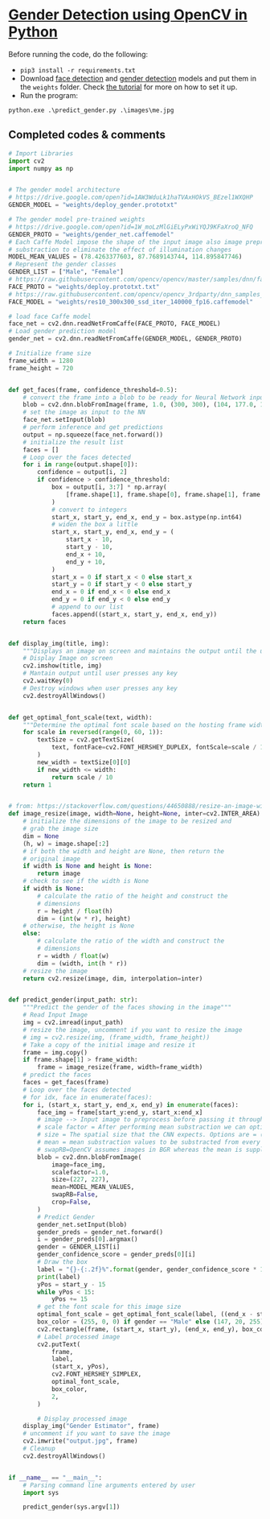 # [Gender Detection using OpenCV in Python](https://www.thepythoncode.com/article/gender-detection-using-opencv-in-python)

Before running the code, do the following:

- `pip3 install -r requirements.txt`
- Download [face detection](https://raw.githubusercontent.com/opencv/opencv_3rdparty/dnn_samples_face_detector_20180205_fp16/res10_300x300_ssd_iter_140000_fp16.caffemodel) and [gender detection](https://drive.google.com/open?id=1W_moLzMlGiELyPxWiYQJ9KFaXroQ_NFQ) models and put them in the `weights` folder. Check [the tutorial](https://www.thepythoncode.com/article/gender-detection-using-opencv-in-python) for more on how to set it up.
- Run the program:

```python.exe .\predict_gender.py .\images\me.jpg```

## Completed codes & comments

```python
# Import Libraries
import cv2
import numpy as np


# The gender model architecture
# https://drive.google.com/open?id=1AW3WduLk1haTVAxHOkVS_BEzel1WXQHP
GENDER_MODEL = "weights/deploy_gender.prototxt"

# The gender model pre-trained weights
# https://drive.google.com/open?id=1W_moLzMlGiELyPxWiYQJ9KFaXroQ_NFQ
GENDER_PROTO = "weights/gender_net.caffemodel"
# Each Caffe Model impose the shape of the input image also image preprocessing is required like mean
# substraction to eliminate the effect of illumination changes
MODEL_MEAN_VALUES = (78.4263377603, 87.7689143744, 114.895847746)
# Represent the gender classes
GENDER_LIST = ["Male", "Female"]
# https://raw.githubusercontent.com/opencv/opencv/master/samples/dnn/face_detector/deploy.prototxt
FACE_PROTO = "weights/deploy.prototxt.txt"
# https://raw.githubusercontent.com/opencv/opencv_3rdparty/dnn_samples_face_detector_20180205_fp16/res10_300x300_ssd_iter_140000_fp16.caffemodel
FACE_MODEL = "weights/res10_300x300_ssd_iter_140000_fp16.caffemodel"

# load face Caffe model
face_net = cv2.dnn.readNetFromCaffe(FACE_PROTO, FACE_MODEL)
# Load gender prediction model
gender_net = cv2.dnn.readNetFromCaffe(GENDER_MODEL, GENDER_PROTO)

# Initialize frame size
frame_width = 1280
frame_height = 720


def get_faces(frame, confidence_threshold=0.5):
    # convert the frame into a blob to be ready for Neural Network input
    blob = cv2.dnn.blobFromImage(frame, 1.0, (300, 300), (104, 177.0, 123.0))
    # set the image as input to the NN
    face_net.setInput(blob)
    # perform inference and get predictions
    output = np.squeeze(face_net.forward())
    # initialize the result list
    faces = []
    # Loop over the faces detected
    for i in range(output.shape[0]):
        confidence = output[i, 2]
        if confidence > confidence_threshold:
            box = output[i, 3:7] * np.array(
                [frame.shape[1], frame.shape[0], frame.shape[1], frame.shape[0]]
            )
            # convert to integers
            start_x, start_y, end_x, end_y = box.astype(np.int64)
            # widen the box a little
            start_x, start_y, end_x, end_y = (
                start_x - 10,
                start_y - 10,
                end_x + 10,
                end_y + 10,
            )
            start_x = 0 if start_x < 0 else start_x
            start_y = 0 if start_y < 0 else start_y
            end_x = 0 if end_x < 0 else end_x
            end_y = 0 if end_y < 0 else end_y
            # append to our list
            faces.append((start_x, start_y, end_x, end_y))
    return faces


def display_img(title, img):
    """Displays an image on screen and maintains the output until the user presses a key"""
    # Display Image on screen
    cv2.imshow(title, img)
    # Mantain output until user presses any key
    cv2.waitKey(0)
    # Destroy windows when user presses any key
    cv2.destroyAllWindows()


def get_optimal_font_scale(text, width):
    """Determine the optimal font scale based on the hosting frame width"""
    for scale in reversed(range(0, 60, 1)):
        textSize = cv2.getTextSize(
            text, fontFace=cv2.FONT_HERSHEY_DUPLEX, fontScale=scale / 10, thickness=1
        )
        new_width = textSize[0][0]
        if new_width <= width:
            return scale / 10
    return 1


# from: https://stackoverflow.com/questions/44650888/resize-an-image-without-distortion-opencv
def image_resize(image, width=None, height=None, inter=cv2.INTER_AREA):
    # initialize the dimensions of the image to be resized and
    # grab the image size
    dim = None
    (h, w) = image.shape[:2]
    # if both the width and height are None, then return the
    # original image
    if width is None and height is None:
        return image
    # check to see if the width is None
    if width is None:
        # calculate the ratio of the height and construct the
        # dimensions
        r = height / float(h)
        dim = (int(w * r), height)
    # otherwise, the height is None
    else:
        # calculate the ratio of the width and construct the
        # dimensions
        r = width / float(w)
        dim = (width, int(h * r))
    # resize the image
    return cv2.resize(image, dim, interpolation=inter)


def predict_gender(input_path: str):
    """Predict the gender of the faces showing in the image"""
    # Read Input Image
    img = cv2.imread(input_path)
    # resize the image, uncomment if you want to resize the image
    # img = cv2.resize(img, (frame_width, frame_height))
    # Take a copy of the initial image and resize it
    frame = img.copy()
    if frame.shape[1] > frame_width:
        frame = image_resize(frame, width=frame_width)
    # predict the faces
    faces = get_faces(frame)
    # Loop over the faces detected
    # for idx, face in enumerate(faces):
    for i, (start_x, start_y, end_x, end_y) in enumerate(faces):
        face_img = frame[start_y:end_y, start_x:end_x]
        # image --> Input image to preprocess before passing it through our dnn for classification.
        # scale factor = After performing mean substraction we can optionally scale the image by some factor. (if 1 -> no scaling)
        # size = The spatial size that the CNN expects. Options are = (224*224, 227*227 or 299*299)
        # mean = mean substraction values to be substracted from every channel of the image.
        # swapRB=OpenCV assumes images in BGR whereas the mean is supplied in RGB. To resolve this we set swapRB to True.
        blob = cv2.dnn.blobFromImage(
            image=face_img,
            scalefactor=1.0,
            size=(227, 227),
            mean=MODEL_MEAN_VALUES,
            swapRB=False,
            crop=False,
        )
        # Predict Gender
        gender_net.setInput(blob)
        gender_preds = gender_net.forward()
        i = gender_preds[0].argmax()
        gender = GENDER_LIST[i]
        gender_confidence_score = gender_preds[0][i]
        # Draw the box
        label = "{}-{:.2f}%".format(gender, gender_confidence_score * 100)
        print(label)
        yPos = start_y - 15
        while yPos < 15:
            yPos += 15
        # get the font scale for this image size
        optimal_font_scale = get_optimal_font_scale(label, ((end_x - start_x) + 25))
        box_color = (255, 0, 0) if gender == "Male" else (147, 20, 255)
        cv2.rectangle(frame, (start_x, start_y), (end_x, end_y), box_color, 2)
        # Label processed image
        cv2.putText(
            frame,
            label,
            (start_x, yPos),
            cv2.FONT_HERSHEY_SIMPLEX,
            optimal_font_scale,
            box_color,
            2,
        )

        # Display processed image
    display_img("Gender Estimator", frame)
    # uncomment if you want to save the image
    cv2.imwrite("output.jpg", frame)
    # Cleanup
    cv2.destroyAllWindows()


if __name__ == "__main__":
    # Parsing command line arguments entered by user
    import sys

    predict_gender(sys.argv[1])

```
